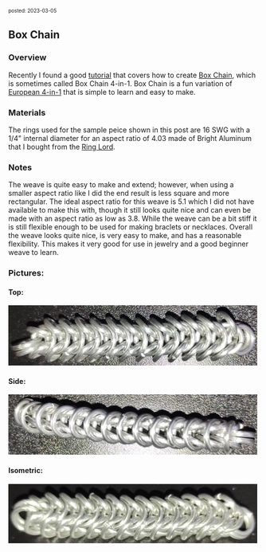 <font size=1> posted: 2023-03-05 </font>

## Box Chain

### Overview

Recently I found a good [tutorial](https://chainmail101.com/box-chain) that covers how to create [Box Chain](https://www.mailleartisans.org/weaves/weavedisplay.php?key=12), which is sometimes called Box Chain 4-in-1. Box Chain is a fun variation of [European 4-in-1](european_4_in_1.md) that is simple to learn and easy to make.

### Materials

The rings used for the sample peice shown in this post are 16 SWG with a 1/4" internal diameter for an aspect ratio of 4.03 made of Bright Aluminum that I bought from the [Ring Lord](https://theringlord.com/).

### Notes

The weave is quite easy to make and extend; however, when using a smaller aspect ratio like I did the end result is less square and more rectangular. The ideal aspect ratio for this weave is 5.1 which I did not have available to make this with, though it still looks quite nice and can even be made with an aspect ratio as low as 3.8. While the weave can be a bit stiff it is still flexible enough to be used for making braclets or necklaces. Overall the weave looks quite nice, is very easy to make, and has a reasonable flexibility. This makes it very good for use in jewelry and a good beginner weave to learn.

### Pictures:

#### Top:

<img src="../assets/images/chainmail/box_chain/box_chain_top.jpg" width="500">

#### Side:

<img src="../assets/images/chainmail/box_chain/box_chain_side.jpg" width="500">

#### Isometric:

<img src="../assets/images/chainmail/box_chain/box_chain_isometric.jpg" width="500">